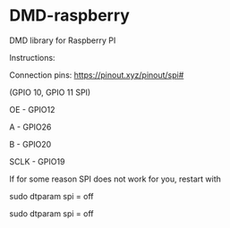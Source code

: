 # DMD-raspberry
DMD library for Raspberry PI

Instructions:

Connection pins: https://pinout.xyz/pinout/spi#

(GPIO 10, GPIO 11 SPI)

OE - GPIO12

A - GPIO26

B - GPIO20

SCLK - GPIO19

If for some reason SPI does not work for you, restart with 

sudo dtparam spi = off

sudo dtparam spi = off
